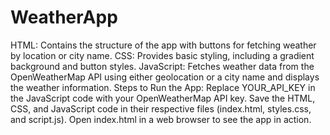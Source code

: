 # WeatherApp
HTML: Contains the structure of the app with buttons for fetching weather by location or city name.
CSS: Provides basic styling, including a gradient background and button styles.
JavaScript: Fetches weather data from the OpenWeatherMap API using either geolocation or a city name and displays the weather information.
Steps to Run the App:
Replace YOUR_API_KEY in the JavaScript code with your OpenWeatherMap API key.
Save the HTML, CSS, and JavaScript code in their respective files (index.html, styles.css, and script.js).
Open index.html in a web browser to see the app in action.
